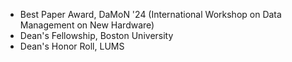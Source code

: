 - Best Paper Award, DaMoN '24 (International Workshop on Data Management on New Hardware)  
- Dean's Fellowship, Boston University  
- Dean's Honor Roll, LUMS  